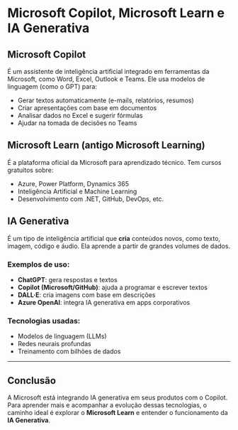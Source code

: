 # Microsoft Copilot, Microsoft Learn e IA Generativa

## Microsoft Copilot
É um assistente de inteligência artificial integrado em ferramentas da Microsoft, como Word, Excel, Outlook e Teams. Ele usa modelos de linguagem (como o GPT) para:

- Gerar textos automaticamente (e-mails, relatórios, resumos)
- Criar apresentações com base em documentos
- Analisar dados no Excel e sugerir fórmulas
- Ajudar na tomada de decisões no Teams

## Microsoft Learn (antigo Microsoft Learning)
É a plataforma oficial da Microsoft para aprendizado técnico. Tem cursos gratuitos sobre:

- Azure, Power Platform, Dynamics 365
- Inteligência Artificial e Machine Learning
- Desenvolvimento com .NET, GitHub, DevOps, etc.

## IA Generativa
É um tipo de inteligência artificial que **cria** conteúdos novos, como texto, imagem, código e áudio. Ela aprende a partir de grandes volumes de dados.

### Exemplos de uso:
- **ChatGPT**: gera respostas e textos
- **Copilot (Microsoft/GitHub)**: ajuda a programar e escrever textos
- **DALL·E**: cria imagens com base em descrições
- **Azure OpenAI**: integra IA generativa em apps corporativos

### Tecnologias usadas:
- Modelos de linguagem (LLMs)
- Redes neurais profundas
- Treinamento com bilhões de dados

---

## Conclusão
A Microsoft está integrando IA generativa em seus produtos com o Copilot. Para aprender mais e acompanhar a evolução dessas tecnologias, o caminho ideal é explorar o **Microsoft Learn** e entender o funcionamento da **IA Generativa**.

